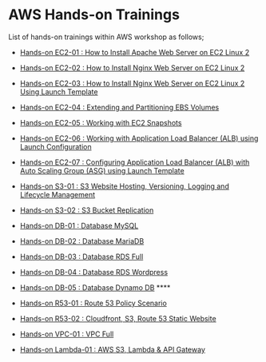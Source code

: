 # AWS Hands-on Trainings

List of hands-on trainings within AWS workshop as follows;

- [Hands-on EC2-01 : How to Install Apache Web Server on EC2 Linux 2](./ec2-01-how-to-install-apache-on-linux2/README.md)

- [Hands-on EC2-02 : How to Install Nginx Web Server on EC2 Linux 2](./ec2-02-how-to-install-nginx-on-linux2/README.md)

- [Hands-on EC2-03 : How to Install Nginx Web Server on EC2 Linux 2 Using Launch Template](./ec2-03-how-to-install-nginx-on-linux2-with-lt/README.md)

- [Hands-on EC2-04 : Extending and Partitioning EBS Volumes](./ec2-04-extending-partitioning-ebs-volumes/README.md)

- [Hands-on EC2-05 : Working with EC2 Snapshots](./ec2-05-working-with-ec2-snapshots/README.md)

- [Hands-on EC2-06 : Working with Application Load Balancer (ALB) using Launch Configuration](./ec2-06-working-with-alb-using-lc/README.md)

- [Hands-on EC2-07 : Configuring Application Load Balancer (ALB) with Auto Scaling Group (ASG) using Launch Template](./ec2-07-configuring-alb-with-asg-and-lt/README.md)

- [Hands-on S3-01 : S3 Website Hosting, Versioning, Logging and Lifecycle Management](./s3-01-hosting-versioning-logging-lifecycle/README.md)

- [Hands-on S3-02 : S3 Bucket Replication](./ec2-01-how-to-install-apache-on-linux2/README.md)

- [Hands-on DB-01 : Database MySQL](./ec2-01-how-to-install-apache-on-linux2/README.md)

- [Hands-on DB-02 : Database MariaDB](./ec2-01-how-to-install-apache-on-linux2/README.md)

- [Hands-on DB-03 : Database RDS Full](./ec2-01-how-to-install-apache-on-linux2/README.md)

- [Hands-on DB-04 : Database RDS Wordpress](./ec2-01-how-to-install-apache-on-linux2/README.md)

- [Hands-on DB-05 : Database Dynamo DB](./ec2-01-how-to-install-apache-on-linux2/README.md) ****

- [Hands-on R53-01 : Route 53 Policy Scenario](./ec2-01-how-to-install-apache-on-linux2/README.md)

- [Hands-on R53-02 : Cloudfront, S3, Route 53 Static Website](./ec2-01-how-to-install-apache-on-linux2/README.md)

- [Hands-on VPC-01 : VPC Full](./ec2-01-how-to-install-apache-on-linux2/README.md)

- [Hands-on Lambda-01 : AWS S3, Lambda & API Gateway](./ec2-01-how-to-install-apache-on-linux2/README.md)